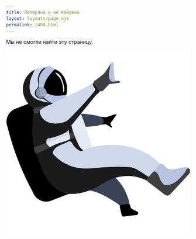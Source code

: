 ```yaml
---
title: Потеряна и не найдена
layout: layouts/page.njk
permalink: /404.html
---
```

Мы не смогли найти эту страницу.

![404](/static/img/404.png)
